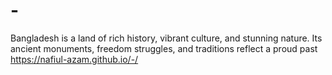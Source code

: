 # -
Bangladesh is a land of rich history, vibrant culture, and stunning nature. Its ancient monuments, freedom struggles, and traditions reflect a proud past
 https://nafiul-azam.github.io/-/
